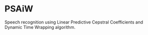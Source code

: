 PSAiW
=====

Speech recognition using Linear Predictive Cepstral Coefficients and Dynamic Time Wrapping algorithm.
